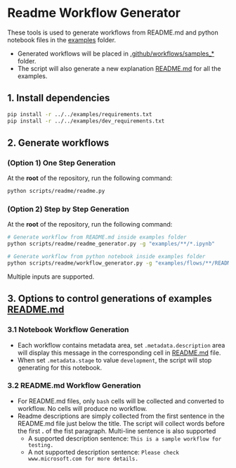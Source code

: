 # Readme Workflow Generator

These tools is used to generate workflows from README.md and python notebook files in the [examples](../../examples/) folder.
* Generated workflows will be placed in [.github/workflows/samples_*](../../.github/workflows/) folder.
* The script will also generate a new explanation [README.md](../../examples/README.md) for all the examples.

## 1. Install dependencies

```bash
pip install -r ../../examples/requirements.txt
pip install -r ../../examples/dev_requirements.txt
```

## 2. Generate workflows

### (Option 1) One Step Generation

At the **root** of the repository, run the following command:

```bash
python scripts/readme/readme.py
```

### (Option 2) Step by Step Generation

At the **root** of the repository, run the following command:

```bash
# Generate workflow from README.md inside examples folder
python scripts/readme/readme_generator.py -g "examples/**/*.ipynb"

# Generate workflow from python notebook inside examples folder
python scripts/readme/workflow_generator.py -g "examples/flows/**/README.md"
```

Multiple inputs are supported.

## 3. Options to control generations of examples [README.md](../../examples/README.md)

### 3.1 Notebook Workflow Generation

* Each workflow contains metadata area, set `.metadata.description` area will display this message in the corresponding cell in [README.md](../../examples/README.md) file.
* When set `.metadata.stage` to value `development`, the script will stop generating for this notebook.

### 3.2 README.md Workflow Generation

* For README.md files, only `bash` cells will be collected and converted to workflow. No cells will produce no workflow.
* Readme descriptions are simply collected from the first sentence in the README.md file just below the title. The script will collect words before the first **.** of the fist paragraph. Multi-line sentence is also supported
  * A supported description sentence: `This is a sample workflow for testing.`
  * A not supported description sentence: `Please check www.microsoft.com for more details.`
